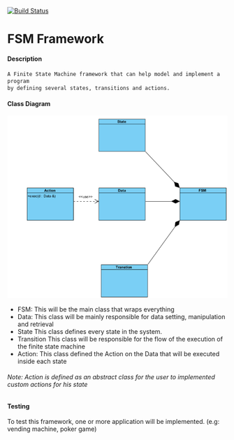 [![Build Status](https://travis-ci.com/johnsourour/FSM_Framework.svg?token=yyTsrjUnkBzUgvDcjdnD&branch=master)](https://travis-ci.com/johnsourour/FSM_Framework)
<br />

# FSM Framework

#### Description

```
A Finite State Machine framework that can help model and implement a program 
by defining several states, transitions and actions.
```

#### Class Diagram

![](class_d.png)

 * FSM:
    This will be the main class that wraps everything
 * Data:
    This class will be mainly responsible for data setting, manipulation and retrieval
 * State
    This class defines every state in the system.
 * Transition 
    This class will be responsible for the flow of the execution of the finite
    state machine
 * Action:
    This class defined the Action on the Data that will be executed inside each state
 
 ###### Note:  Action is defined as an abstract class for the user to implemented custom actions for his state
  
    
 #### Testing
 
 To test this framework, one or more application will be implemented. (e.g: vending machine, poker game)




